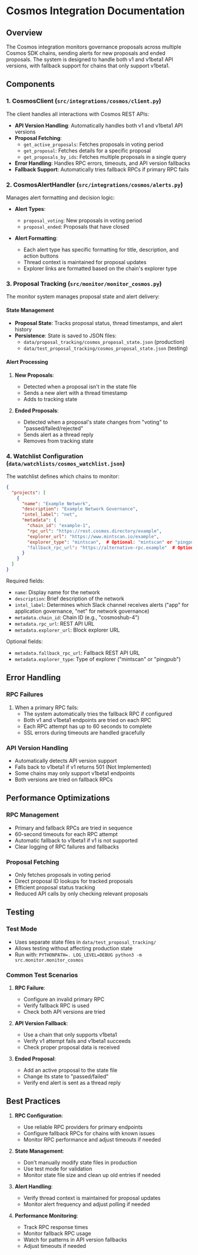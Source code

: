 # Cosmos Integration Documentation

## Overview

The Cosmos integration monitors governance proposals across multiple Cosmos SDK chains, sending alerts for new proposals and ended proposals. The system is designed to handle both v1 and v1beta1 API versions, with fallback support for chains that only support v1beta1.

## Components

### 1. CosmosClient (`src/integrations/cosmos/client.py`)

The client handles all interactions with Cosmos REST APIs:

- **API Version Handling**: Automatically handles both v1 and v1beta1 API versions
- **Proposal Fetching**: 
  - `get_active_proposals`: Fetches proposals in voting period
  - `get_proposal`: Fetches details for a specific proposal
  - `get_proposals_by_ids`: Fetches multiple proposals in a single query
- **Error Handling**: Handles RPC errors, timeouts, and API version fallbacks
- **Fallback Support**: Automatically tries fallback RPCs if primary RPC fails

### 2. CosmosAlertHandler (`src/integrations/cosmos/alerts.py`)

Manages alert formatting and decision logic:

- **Alert Types**:
  - `proposal_voting`: New proposals in voting period
  - `proposal_ended`: Proposals that have closed

- **Alert Formatting**:
  - Each alert type has specific formatting for title, description, and action buttons
  - Thread context is maintained for proposal updates
  - Explorer links are formatted based on the chain's explorer type

### 3. Proposal Tracking (`src/monitor/monitor_cosmos.py`)

The monitor system manages proposal state and alert delivery:

#### State Management
- **Proposal State**: Tracks proposal status, thread timestamps, and alert history
- **Persistence**: State is saved to JSON files:
  - `data/proposal_tracking/cosmos_proposal_state.json` (production)
  - `data/test_proposal_tracking/cosmos_proposal_state.json` (testing)

#### Alert Processing
1. **New Proposals**:
   - Detected when a proposal isn't in the state file
   - Sends a new alert with a thread timestamp
   - Adds to tracking state

2. **Ended Proposals**:
   - Detected when a proposal's state changes from "voting" to "passed/failed/rejected"
   - Sends alert as a thread reply
   - Removes from tracking state

### 4. Watchlist Configuration (`data/watchlists/cosmos_watchlist.json`)

The watchlist defines which chains to monitor:

```json
{
  "projects": [
    {
      "name": "Example Network",
      "description": "Example Network Governance",
      "intel_label": "net",
      "metadata": {
        "chain_id": "example-1",
        "rpc_url": "https://rest.cosmos.directory/example",
        "explorer_url": "https://www.mintscan.io/example",
        "explorer_type": "mintscan",  # Optional: "mintscan" or "pingpub"
        "fallback_rpc_url": "https://alternative-rpc.example"  # Optional
      }
    }
  ]
}
```

Required fields:
- `name`: Display name for the network
- `description`: Brief description of the network
- `intel_label`: Determines which Slack channel receives alerts ("app" for application governance, "net" for network governance)
- `metadata.chain_id`: Chain ID (e.g., "cosmoshub-4")
- `metadata.rpc_url`: REST API URL
- `metadata.explorer_url`: Block explorer URL

Optional fields:
- `metadata.fallback_rpc_url`: Fallback REST API URL
- `metadata.explorer_type`: Type of explorer ("mintscan" or "pingpub")

## Error Handling

### RPC Failures
1. When a primary RPC fails:
   - The system automatically tries the fallback RPC if configured
   - Both v1 and v1beta1 endpoints are tried on each RPC
   - Each RPC attempt has up to 60 seconds to complete
   - SSL errors during timeouts are handled gracefully

### API Version Handling
- Automatically detects API version support
- Falls back to v1beta1 if v1 returns 501 (Not Implemented)
- Some chains may only support v1beta1 endpoints
- Both versions are tried on fallback RPCs

## Performance Optimizations

### RPC Management
- Primary and fallback RPCs are tried in sequence
- 60-second timeouts for each RPC attempt
- Automatic fallback to v1beta1 if v1 is not supported
- Clear logging of RPC failures and fallbacks

### Proposal Fetching
- Only fetches proposals in voting period
- Direct proposal ID lookups for tracked proposals
- Efficient proposal status tracking
- Reduced API calls by only checking relevant proposals

## Testing

### Test Mode
- Uses separate state files in `data/test_proposal_tracking/`
- Allows testing without affecting production state
- Run with: `PYTHONPATH=. LOG_LEVEL=DEBUG python3 -m src.monitor.monitor_cosmos`

### Common Test Scenarios
1. **RPC Failure**:
   - Configure an invalid primary RPC
   - Verify fallback RPC is used
   - Check both API versions are tried

2. **API Version Fallback**:
   - Use a chain that only supports v1beta1
   - Verify v1 attempt fails and v1beta1 succeeds
   - Check proper proposal data is received

3. **Ended Proposal**:
   - Add an active proposal to the state file
   - Change its state to "passed/failed"
   - Verify end alert is sent as a thread reply

## Best Practices

1. **RPC Configuration**:
   - Use reliable RPC providers for primary endpoints
   - Configure fallback RPCs for chains with known issues
   - Monitor RPC performance and adjust timeouts if needed

2. **State Management**:
   - Don't manually modify state files in production
   - Use test mode for validation
   - Monitor state file size and clean up old entries if needed

3. **Alert Handling**:
   - Verify thread context is maintained for proposal updates
   - Monitor alert frequency and adjust polling if needed

4. **Performance Monitoring**:
   - Track RPC response times
   - Monitor fallback RPC usage
   - Watch for patterns in API version fallbacks
   - Adjust timeouts if needed 